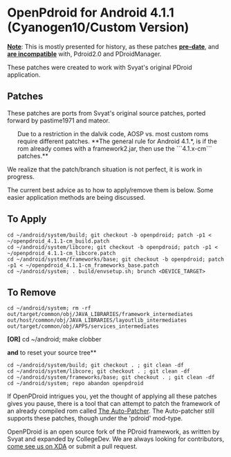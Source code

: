 OpenPdroid for Android 4.1.1 (Cyanogen10/Custom Version)
===============================

**<u>Note</u>**: This is mostly presented for history, as these patches __<u>pre-date</u>__, and __<u>are incompatible</u>__ with, Pdroid2.0 and PDroidManager.

These patches were created to work with Svyat's original PDroid application.

Patches
-------------------------------

These patches are ports from Svyat's original source patches, ported forward by pastime1971 and mateor. 
<ul>
Due to a restriction in the dalvik code, AOSP vs. most custom roms require different patches. **The general rule for Android 4.1.*, is if the rom already comes with a framework2.jar, then use the ```4.1.x-cm``` patches.** 
</ul>
We realize that the patch/branch situation is not perfect, it is work in progress.

The current best advice as to how to apply/remove them is below. Some easier application methods are being discussed.

To Apply
--------------
	cd ~/android/system/build; git checkout -b openpdroid; patch -p1 < ~/openpdroid_4.1.1-cm_build.patch
	cd ~/android/system/libcore; git checkout -b openpdroid; patch -p1 < ~/openpdroid_4.1.1-cm_libcore.patch
	cd ~/android/system/frameworks/base; git checkout -b openpdroid; patch -p1 < ~/openpdroid_4.1.1-cm_frameworks_base.patch
	cd ~/android/system; . build/envsetup.sh; brunch <DEVICE_TARGET>


To Remove
--------------
	cd ~/android/system; rm -rf out/target/common/obj/JAVA_LIBRARIES/framework_intermediates out/host/common/obj/JAVA_LIBRARIES/layoutlib_intermediates  out/target/common/obj/APPS/services_intermediates

**[OR]** 	cd ~/android; make clobber

**and** to reset your source tree**

	cd ~/android/system/build; git checkout . ; git clean -df
	cd ~/android/system/libcore; git checkout . ; git clean -df
	cd ~/android/system/frameworks/base; git checkout . ; git clean -df
	cd ~/android/system; repo abandon openpdroid

If OpenPDroid intrigues you, yet the thought of applying all these patches gives you
pause, there is a tool that can attempt to patch the framework of an already compiled
rom called [The Auto-Patcher](http://forum.xda-developers.com/showthread.php?p=32155918#post32155918). The Auto-patcher still supports these patches, though under the 'pdroid' mod-type.


OpenPDroid is an open source fork of the PDroid framework, as written by Svyat and expanded by CollegeDev. We are always looking for contributors, [come see us on XDA](http://forum.xda-developers.com/showthread.php?t=2098156) or submit a pull request.
